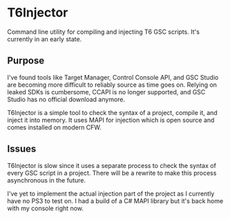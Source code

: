 # T6Injector
Command line utility for compiling and injecting T6 GSC scripts. It's currently in an early state.

## Purpose
I've found tools like Target Manager, Control Console API, and GSC Studio are becoming
more difficult to reliably source as time goes on. Relying on leaked SDKs is
cumbersome, CCAPI is no longer supported, and GSC Studio has no official
download anymore. 

T6Injector is a simple tool to check the syntax of a project, compile it, and inject it into memory.
It uses MAPI for injection which is open source and comes installed on modern CFW.

## Issues 
T6Injector is slow since it uses a separate process to check the syntax of every GSC script 
in a project. There will be a rewrite to make this process asynchronous in the future.

I've yet to implement the actual injection part of the project as I currently
have no PS3 to test on. I had a build of a C# MAPI library but it's back home with my console right now.